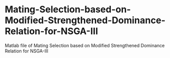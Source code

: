 # Mating-Selection-based-on-Modified-Strengthened-Dominance-Relation-for-NSGA-III
Matlab file of  Mating Selection based on Modified Strengthened Dominance Relation for NSGA-III
